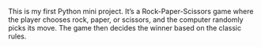 This is my first Python mini project. It’s a Rock-Paper-Scissors game where the player chooses rock, paper, or scissors, and the computer randomly picks its move. The game then decides the winner based on the classic rules.
